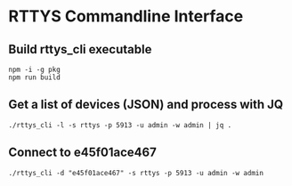 # RTTYS Commandline Interface

## Build rttys_cli executable
```
npm -i -g pkg
npm run build
```

## Get a list of devices (JSON) and process with JQ
```
./rttys_cli -l -s rttys -p 5913 -u admin -w admin | jq .
```

## Connect to e45f01ace467
```
./rttys_cli -d "e45f01ace467" -s rttys -p 5913 -u admin -w admin 
```
